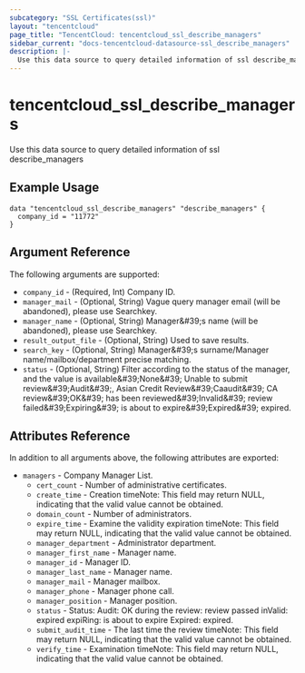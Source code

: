 ```yaml
---
subcategory: "SSL Certificates(ssl)"
layout: "tencentcloud"
page_title: "TencentCloud: tencentcloud_ssl_describe_managers"
sidebar_current: "docs-tencentcloud-datasource-ssl_describe_managers"
description: |-
  Use this data source to query detailed information of ssl describe_managers
---
```


# tencentcloud_ssl_describe_managers

Use this data source to query detailed information of ssl describe_managers

## Example Usage

```hcl
data "tencentcloud_ssl_describe_managers" "describe_managers" {
  company_id = "11772"
}
```

## Argument Reference

The following arguments are supported:

* `company_id` - (Required, Int) Company ID.
* `manager_mail` - (Optional, String) Vague query manager email (will be abandoned), please use Searchkey.
* `manager_name` - (Optional, String) Manager&amp;#39;s name (will be abandoned), please use Searchkey.
* `result_output_file` - (Optional, String) Used to save results.
* `search_key` - (Optional, String) Manager&amp;#39;s surname/Manager name/mailbox/department precise matching.
* `status` - (Optional, String) Filter according to the status of the manager, and the value is available&amp;#39;None&amp;#39; Unable to submit review&amp;#39;Audit&amp;#39;, Asian Credit Review&amp;#39;Caaudit&amp;#39; CA review&amp;#39;OK&amp;#39; has been reviewed&amp;#39;Invalid&amp;#39; review failed&amp;#39;Expiring&amp;#39; is about to expire&amp;#39;Expired&amp;#39; expired.

## Attributes Reference

In addition to all arguments above, the following attributes are exported:

* `managers` - Company Manager List.
  * `cert_count` - Number of administrative certificates.
  * `create_time` - Creation timeNote: This field may return NULL, indicating that the valid value cannot be obtained.
  * `domain_count` - Number of administrators.
  * `expire_time` - Examine the validity expiration timeNote: This field may return NULL, indicating that the valid value cannot be obtained.
  * `manager_department` - Administrator department.
  * `manager_first_name` - Manager name.
  * `manager_id` - Manager ID.
  * `manager_last_name` - Manager name.
  * `manager_mail` - Manager mailbox.
  * `manager_phone` - Manager phone call.
  * `manager_position` - Manager position.
  * `status` - Status: Audit: OK during the review: review passed inValid: expired expiRing: is about to expire Expired: expired.
  * `submit_audit_time` - The last time the review timeNote: This field may return NULL, indicating that the valid value cannot be obtained.
  * `verify_time` - Examination timeNote: This field may return NULL, indicating that the valid value cannot be obtained.


